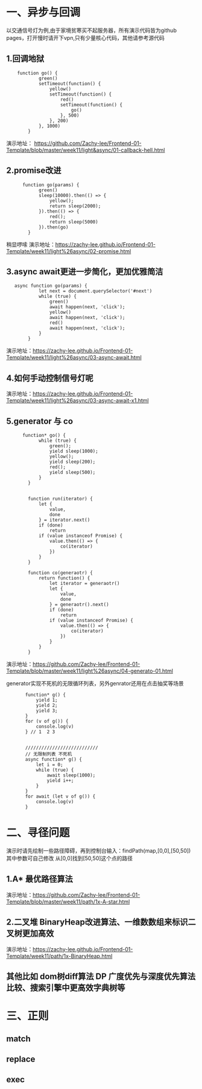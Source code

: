 
# 一、异步与回调

以交通信号灯为例,由于家境贫寒买不起服务器，所有演示代码皆为github pages，打开慢时请开下vpn,只有少量核心代码，其他请参考源代码

## 1.回调地狱

```
    function go() {
            green()
            setTimeout(function() {
                yellow()
                setTimeout(function() {
                    red()
                    setTimeout(function() {
                        go()
                    }, 500)
                }, 200)
            }, 1000)
        }
```

演示地址： https://github.com/Zachy-lee/Frontend-01-Template/blob/master/week11/light&async/01-callback-hell.html


## 2.promise改进

```
      function go(params) {
            green()
            sleep(10000).then(() => {
                yellow();
                return sleep(2000);
            }).then(() => {
                red();
                return sleep(5000)
            }).then(go)
        }
```
稍显啰嗦
演示地址：https://zachy-lee.github.io/Frontend-01-Template/week11/light%26async/02-promise.html

## 3.async await更进一步简化，更加优雅简洁
```
   async function go(params) {
            let next = document.querySelector('#next')
            while (true) {
                green()
                await happen(next, 'click');
                yellow()
                await happen(next, 'click');
                red()
                await happen(next, 'click');
            }
        }
```
演示地址：https://zachy-lee.github.io/Frontend-01-Template/week11/light%26async/03-async-await.html

## 4.如何手动控制信号灯呢
演示地址：https://zachy-lee.github.io/Frontend-01-Template/week11/light%26async/03-async-await-x1.html

## 5.generator 与 co
```
      function* go() {
            while (true) {
                green();
                yield sleep(1000);
                yellow();
                yield sleep(200);
                red();
                yield sleep(500);
            }
        }


        function run(iterator) {
            let {
                value,
                done
            } = iterator.next()
            if (done)
                return
            if (value instanceof Promise) {
                value.then(() => {
                    co(iterator)
                })
            }
        }

        function co(generaotr) {
            return function() {
                let iterator = generaotr()
                let {
                    value,
                    done
                } = generaotr().next()
                if (done)
                    return
                if (value instanceof Promise) {
                    value.then(() => {
                        co(iterator)
                    })
                }
            }
        }
```
 演示地址：https://github.com/Zachy-lee/Frontend-01-Template/blob/master/week11/light%26async/04-generato-01.html
 
 generator实现不死机的无限循环列表，另外genrator还用在点击抽奖等场景
 
 ```
        function* g() {
            yield 1;
            yield 2;
            yield 3;
        }
        for (v of g()) {
            console.log(v)
        } // 1  2 3


        ///////////////////////////
        // 无限制列表 不死机
        async function* g() {
            let i = 0;
            while (true) {
                await sleep(1000);
                yield i++;
            }
        }
        for await (let v of g()) {
            console.log(v)
        }
 ````
 # 二、寻径问题
 
 演示时请先绘制一些路径障碍，再到控制台输入：findPath(map,[0,0],[50,50]) 其中参数可自己修改 从[0,0]找到[50,50]这个点的路径
 
 ## 1.A* 最优路径算法
 演示地址：https://github.com/Zachy-lee/Frontend-01-Template/blob/master/week11/path/1x-A-star.html
 
 ## 2.二叉堆 BinaryHeap改进算法、一维数数组来标识二叉树更加高效
  演示地址：https://zachy-lee.github.io/Frontend-01-Template/week11/path/1x-BinaryHeap.html
 
 ## 其他比如 dom树diff算法 DP 广度优先与深度优先算法比较、搜索引擎中更高效字典树等
  
  # 三、正则
  
 ## match
 ## replace
 ## exec
 
